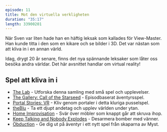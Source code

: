 ```yaml
---
episode: 11
title: Mot den virtuella verkligheten
duration: "35:17"
length: 33900201
---
```


När Sven var liten hade han en häftig leksak som kallades för View-Master. Han kunde titta i den som en kikare och se bilder i 3D. Det var nästan som att kliva in i en annan värld.

Idag, drygt 20 år senare, finns det nya spännande leksaker som låter oss besöka andra världar. Det här avsnittet handlar om virtual reality!

## Spel att kliva in i

* [The Lab][1] - Utforska denna samling med små spel och upplevelser.
* [The Gallery: Call of the Starseed][7] - Episodbaserat äventyrsspel.
* [Portal Stories: VR][2] - Kliv genom portaler i detta kluriga pusselspel.
* [theBlu][3] - Ta ett djupt andetag och upplev världen under ytan.
* [Home Improvisation][4] - Svär över möbler som knappt går att skruva ihop.
* [Keep Talking and Nobody Explodes][5] - Desarmera bomber med vänner.
* [Obduction][6] - Ge dig ut på äventyr i ett nytt spel från skaparna av Myst.

[1]: https://store.steampowered.com/app/450390/
[2]: https://store.steampowered.com/app/446750/
[3]: https://store.steampowered.com/app/451520/
[4]: https://www.homeimprovisation.com/
[5]: https://www.keeptalkinggame.com/
[6]: https://obduction.com/
[7]: https://www.thegallerygame.com/
